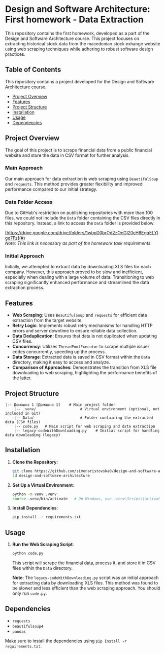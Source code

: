 # Design and Software Architecture: First homework - Data Extraction

This repository contains the first homework, developed as a part of the Design and Software Architecture course. This project focuses on extracting historical stock data from the macedonian stock exhange website using web scraping techniques while adhering to robust software design practices.

## Table of Contents

This repository contains a project developed for the Design and Software Architecture course.
  
- [Project Overview](#project-overview)
- [Features](#features)
- [Project Structure](#project-structure)
- [Installation](#installation)
- [Usage](#usage)
- [Dependencies](#dependencies)

## Project Overview

The goal of this project is to scrape financial data from a public financial website and store the data in CSV format for further analysis.

### Main Approach

Our main approach for data extraction is web scraping using `BeautifulSoup` and `requests`. This method provides greater flexibility and improved performance compared to our initial strategy.

### Data Folder Access
Due to GitHub's restriction on publishing repositories with more than 100 files, we could not include the `Data` folder containing the CSV files directly in this repository. Instead, a link to access the `Data` folder is provided below:

[https://drive.google.com/drive/folders/1wbqD0brOd2zOeGI20cH6EgqELYIge7Fz](#)  
*Note: This link is necessary as part of the homework task requirements.*

### Initial Approach

Initially, we attempted to extract data by downloading XLS files for each company. However, this approach proved to be slow and inefficient, especially when dealing with a large volume of data. Transitioning to web scraping significantly enhanced performance and streamlined the data extraction process.

## Features

- **Web Scraping**: Uses `BeautifulSoup` and `requests` for efficient data extraction from the target website.
- **Retry Logic**: Implements robust retry mechanisms for handling HTTP errors and server downtime to ensure reliable data collection.
- **Data Deduplication**: Ensures that data is not duplicated when updating CSV files.
- **Concurrency**: Utilizes `ThreadPoolExecutor` to scrape multiple issuer codes concurrently, speeding up the process.
- **Data Storage**: Extracted data is saved in CSV format within the `Data` directory, making it easy to access and analyze.
- **Comparison of Approaches**: Demonstrates the transition from XLS file downloading to web scraping, highlighting the performance benefits of the latter.

## Project Structure

```
|-- Домашна 1 [Домашна 1]    # Main project folder
    |-- .venv/                    # Virtual environment (optional, not included in Git)
    |-- Data/                     # Folder containing the extracted data (CSV files)
    |-- code.py   # Main script for web scraping and data extraction
    |-- legacy-codeWithDownloading.py    # Initial script for handling data downloading (legacy)
```

## Installation

1. **Clone the Repository**:
   ```bash
   git clone https://github.com/simonaristovska0/design-and-software-architecture.git
   cd design-and-software-architecture
   ```
2. **Set Up a Virtual Environment**:
   ```bash
   python -m venv .venv
   source .venv/bin/activate   # On Windows, use .venv\Scripts\activate
   ```
3. **Install Dependencies**:
   ```bash
   pip install -r requirements.txt
   ```

## Usage

1. **Run the Web Scraping Script**:

   ```bash
   python code.py
   ```

   This script will scrape the financial data, process it, and store it in CSV files within the `Data` directory.

   **Note**: The `legacy-codeWithDownloading.py` script was an initial approach for extracting data by downloading XLS files. This method was found to be slower and less efficient than the web scraping approach. You should only run `code.py`.

## Dependencies

- `requests`
- `beautifulsoup4`
- `pandas`

Make sure to install the dependencies using `pip install -r requirements.txt`.

